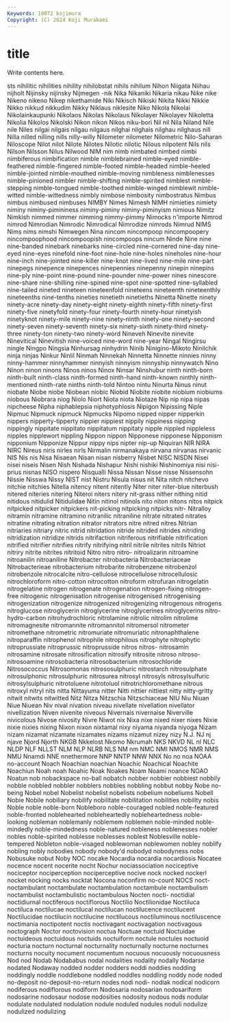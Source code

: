 ```yaml
---
Keywords: 19072 kojimura
Copyright: (C) 2024 Koji Murakami
---
```


# title

Write contents here.



sts nihilitic nihilities
nihility nihilobstat nihils nihilum Nihon Niigata Niihau nijholt Nijinsky nijinsky
Nijmegen -nik Nika Nikaniki Nikaria nikau Nike nike Nikeno nikeno
Nikep nikethamide Niki Nikisch Nikiski Nikita Nikki Nikkie Nikko nikkud
nikkudim Nikky Niklaus niklesite Niko Nikola Nikolai Nikolainkaupunki Nikolaos Nikolas
Nikolaus Nikolayer Nikolayev Nikoletta Nikolia Nikolos Nikolski Nikon nikon Nikos
niku-bori Nil nil Nila Niland Nile nile Niles nilgai nilgais
nilgau nilgaus nilghai nilghais nilghau nilghaus nill Nilla nilled nilling
nills nilly-willy Nilometer nilometer Nilometric Nilo-Saharan Niloscope Nilot nilot Nilote
Nilotes Nilotic nilotic Nilous nilpotent Nils nils Nilson Nilsson Nilus
Nilwood NIM nim nimb nimbated nimbed nimbi nimbiferous nimbification nimble
nimblebrained nimble-eyed nimble-feathered nimble-fingered nimble-footed nimble-headed nimble-heeled nimble-jointed nimble-mouthed nimble-moving
nimbleness nimblenesses nimble-pinioned nimbler nimble-shifting nimble-spirited nimblest nimble-stepping nimble-tongued nimble-toothed
nimble-winged nimblewit nimble-witted nimble-wittedness nimbly nimbose nimbosity nimbostratus Nimbus nimbus
nimbused nimbuses NIMBY Nimes Nimesh NIMH nimieties nimiety niminy niminy-pimininess
niminy-piminy niminy-piminyism nimious Nimitz Nimkish nimmed nimmer nimming nimmy-pimmy Nimocks
n'importe Nimrod nimrod Nimrodian Nimrodic Nimrodical Nimrodize nimrods Nimrud NIMS
Nims nims nimshi Nimwegen Nina nincom nincompoop nincompoopery nincompoophood nincompoopish
nincompoops nincum Ninde Nine nine nine-banded ninebark ninebarks nine-circled nine-cornered
nine-day nine-eyed nine-eyes ninefold nine-foot nine-hole nine-holes nineholes nine-hour nine-inch
nine-jointed nine-killer nine-knot nine-lived nine-mile nine-part ninepegs ninepence ninepences ninepennies
ninepenny ninepin ninepins nine-ply nine-point nine-pound nine-pounder nine-power nines ninescore
nine-share nine-shilling nine-spined nine-spot nine-spotted nine-syllabled nine-tailed nineted nineteen nineteenfold
nineteens nineteenth nineteenthly nineteenths nine-tenths nineties ninetieth ninetieths Ninetta Ninette
ninety ninety-acre ninety-day ninety-eight ninety-eighth ninety-fifth ninety-first ninety-five ninetyfold ninety-four
ninety-fourth ninety-hour ninetyish ninetyknot ninety-mile ninety-nine ninety-ninth ninety-one ninety-second ninety-seven
ninety-seventh ninety-six ninety-sixth ninety-third ninety-three ninety-ton ninety-two ninety-word Nineveh Ninevite
ninevite Ninevitical Ninevitish nine-voiced nine-word nine-year Ningal Ningirsu ningle Ningpo
Ningsia Ninhursag ninhydrin Ninib Ninigino-Mikoto Ninilchik ninja ninjas Ninkur Ninlil
Ninmah Ninnekah Ninnetta Ninnette ninnies ninny ninny-hammer ninnyhammer ninnyish ninnyism
ninnyship ninnywatch Nino Ninon ninon ninons Ninos ninos Ninox Ninsar
Ninshubur ninth ninth-born ninth-built ninth-class ninth-formed ninth-hand ninth-known ninthly ninth-mentioned
ninth-rate ninths ninth-told Nintoo nintu Ninurta Ninus ninut niobate Niobe
niobe Niobean niobic Niobid Niobite niobite niobium niobiums niobous Niobrara
niog Niolo Niort Niota niota Niotaze Nip nip nipa nipas
nipcheese Nipha niphablepsia niphotyphlosis Nipigon Nipissing Niple Nipmuc Nipmuck nipmuck
Nipmucks Nipomo nipped nipper nipperkin nippers nipperty-tipperty nippier nippiest nippily
nippiness nipping nippingly nippitate nippitato nippitatum nippitaty nipple nippled nippleless
nipples nipplewort nippling Nippon nippon Nipponese nipponese Nipponism nipponium Nipponize
Nippur nippy nips nipter nip-up Niquiran NIR NIRA NIRC Nireus
niris nirles nirls Nirmalin nirmanakaya nirvana nirvanas nirvanic NIS Nis
nis Nisa Nisaean Nisan nisan nisberry Nisbet NISC NISDN Nisei
nisei niseis Nisen Nish Nishada Nishapur Nishi nishiki Nishinomiya nisi
nisi-prius nisnas NISO nispero Nisqualli Nissa Nissan Nisse nisse Nissensohn
Nissie Nisswa Nissy NIST nist Nistru Nisula nisus nit Nita
nitch nitchevo nitchie nitchies Nitella nitency nitent nitently Niter niter
niter-blue niterbush nitered niteries nitering Niteroi niters nitery nit-grass nither
nithing nitid nitidous nitidulid Nitidulidae Nitin nitinol nitinols nito niton
nitons nitos nitpick nitpicked nitpicker nitpickers nit-picking nitpicking nitpicks nitr-
Nitralloy nitramin nitramine nitramino nitranilic nitraniline nitrate nitrated nitrates nitratine
nitrating nitration nitrator nitrators nitre nitred nitres Nitrian nitriaries nitriary
nitric nitrid nitridation nitride nitrided nitrides nitriding nitridization nitridize nitrids
nitrifaction nitriferous nitrifiable nitrification nitrified nitrifier nitrifies nitrify nitrifying nitril
nitrile nitriles nitrils Nitriot nitriry nitrite nitrites nitritoid Nitro nitro
nitro- nitroalizarin nitroamine nitroanilin nitroaniline Nitrobacter nitrobacteria Nitrobacteriaceae Nitrobacterieae nitrobacterium
nitrobarite nitrobenzene nitrobenzol nitrobenzole nitrocalcite nitro-cellulose nitrocellulose nitrocellulosic nitrochloroform nitro-cotton
nitrocotton nitroform nitrofuran nitrogelatin nitrogelatine nitrogen nitrogenate nitrogenation nitrogen-fixing nitrogen-free
nitrogenic nitrogenisation nitrogenise nitrogenised nitrogenising nitrogenization nitrogenize nitrogenized nitrogenizing nitrogenous
nitrogens nitroglucose nitroglycerin nitroglycerine nitroglycerines nitroglycerins nitro-hydro-carbon nitrohydrochloric nitrolamine nitrolic
nitrolim nitrolime nitromagnesite nitromannite nitromannitol nitromersol nitrometer nitromethane nitrometric nitromuriate
nitromuriatic nitronaphthalene nitroparaffin nitrophenol nitrophile nitrophilous nitrophyte nitrophytic nitroprussiate nitroprussic
nitroprusside nitros nitros- nitrosamin nitrosamine nitrosate nitrosification nitrosify nitrosite nitroso
nitroso- nitrosoamine nitrosobacteria nitrosobacterium nitrosochloride Nitrosococcus Nitrosomonas nitrososulphuric nitrostarch nitrosulphate
nitrosulphonic nitrosulphuric nitrosurea nitrosyl nitrosyls nitrosylsulfuric nitrosylsulphuric nitrotoluene nitrotoluol nitrotrichloromethane
nitrous nitroxyl nitryl nits nitta Nittayuma nitter Nitti nittier nittiest
nitty nitty-gritty nitwit nitwits nitwitted Nitz Nitza Nitzschia Nitzschiaceae NIU
Niu Niuan Niue Niuean Niv nival nivation niveau nivellate nivellation
nivellator nivellization Niven nivenite niveous Nivernais nivernaise Niverville nivicolous Nivose
nivosity Nivre Niwot nix Nixa nixe nixed nixer nixes Nixie
nixie nixies nixing Nixon nixon nixtamal nixy niyama niyanda niyoga
Nizam nizam nizamat nizamate nizamates nizams nizamut nizey nizy N.J.
NJ nj njave Njord Njorth NKGB Nkkelost Nkomo Nkrumah NKS
NKVD NL nl NLC NLDP NLF NLLST NLM NLP NLRB
NLS NM nm NMC NMI NMOS NMR NMS NMU Nnamdi
NNE nnethermore NNP NNTP NNW NNX No no noa NOAA
no-account Noach Noachian noachian Noachic Noachical Noachite Noachiun Noah noah
Noahic Noak Noakes Noam Noami noance NOAO Noatun nob nobackspace
no-ball nobatch nobber nobbier nobbiest nobbily nobble nobbled nobbler nobblers
nobbles nobbling nobbut nobby Nobe no-being Nobel nobel Nobelist nobelist
nobelists nobelium nobeliums Nobell Nobie Nobile nobiliary nobilify nobilitate nobilitation
nobilities nobility nobis Noble noble noble-born Nobleboro noble-couraged nobled noble-featured
noble-fronted noblehearted nobleheartedly nobleheartedness noble-looking nobleman noblemanly noblemem noblemen noble-minded
noble-mindedly noble-mindedness noble-natured nobleness noblenesses nobler nobles noble-spirited noblesse noblesses
noblest Noblesville noble-tempered Nobleton noble-visaged noblewoman noblewomen nobley noblify nobling
nobly nobodies nobody nobody'd nobodyd nobodyness nobs Nobusuke nobut Noby
NOC nocake Nocardia nocardia nocardiosis Nocatee nocence nocent nocerite nocht
Nochur nociassociation nociceptive nociceptor nociperception nociperceptive nocive nock nocked nockerl
nocket nocking nocks nocktat Nocona noconfirm no-count NOCS noct- noctambulant
noctambulate noctambulation noctambule noctambulism noctambulist noctambulistic noctambulous Nocten nocti- noctidial
noctidiurnal noctiferous noctiflorous Noctilio Noctilionidae Noctiluca noctiluca noctilucae noctilucal noctilucan
noctilucence noctilucent Noctilucidae noctilucin noctilucine noctilucous noctiluminous noctiluscence noctimania noctipotent
noctis noctivagant noctivagation noctivagous noctograph Noctor noctovision noctua Noctuae noctuid
Noctuidae noctuideous noctuidous noctuids noctuiform noctule noctules noctuoid nocturia nocturn
nocturnal nocturnality nocturnally nocturne nocturnes nocturns nocuity nocument nocumentum nocuous
nocuously nocuousness Nod nod Nodab Nodababus nodal nodalities nodality nodally
Nodarse nodated Nodaway nodded nodder nodders noddi noddies nodding noddingly
noddle noddlebone noddled noddles noddling noddy node noded no-deposit no-deposit-no-return
nodes nodi nodi- nodiak nodical nodicorn nodiferous nodiflorous nodiform Nodosaria
nodosarian nodosariform nodosarine nodosaur nodose nodosities nodosity nodous nods nodular
nodulate nodulated nodulation nodule noduled nodules noduli nodulize nodulized nodulizing

